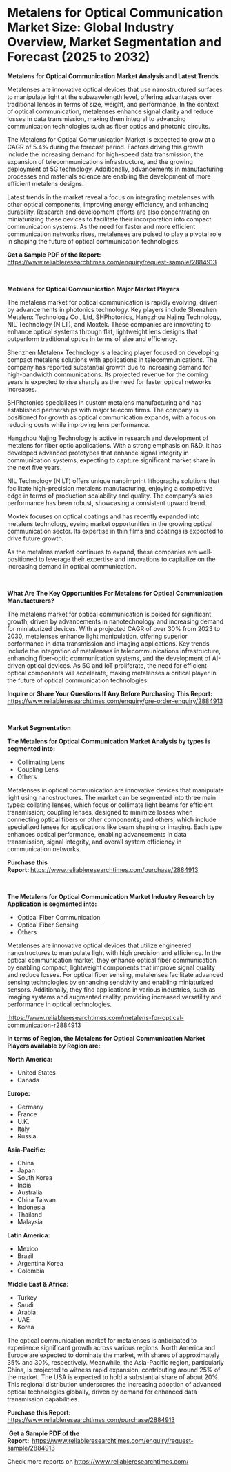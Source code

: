 <p><h1>Metalens for Optical Communication Market Size: Global Industry Overview, Market Segmentation and Forecast (2025 to 2032)</h1></p><p><strong>Metalens for Optical Communication Market Analysis and Latest Trends</strong></p>
<p><p>Metalenses are innovative optical devices that use nanostructured surfaces to manipulate light at the subwavelength level, offering advantages over traditional lenses in terms of size, weight, and performance. In the context of optical communication, metalenses enhance signal clarity and reduce losses in data transmission, making them integral to advancing communication technologies such as fiber optics and photonic circuits.</p><p>The Metalens for Optical Communication Market is expected to grow at a CAGR of 5.4% during the forecast period. Factors driving this growth include the increasing demand for high-speed data transmission, the expansion of telecommunications infrastructure, and the growing deployment of 5G technology. Additionally, advancements in manufacturing processes and materials science are enabling the development of more efficient metalens designs.</p><p>Latest trends in the market reveal a focus on integrating metalenses with other optical components, improving energy efficiency, and enhancing durability. Research and development efforts are also concentrating on miniaturizing these devices to facilitate their incorporation into compact communication systems. As the need for faster and more efficient communication networks rises, metalenses are poised to play a pivotal role in shaping the future of optical communication technologies.</p></p>
<p><strong>Get a Sample PDF of the Report:&nbsp;</strong> <a href="https://www.reliableresearchtimes.com/enquiry/request-sample/2884913?utm_campaign=2956&utm_medium=2&utm_source=Github&utm_content=ia&utm_term=13032025&utm_id=metalens-for-optical-communication">https://www.reliableresearchtimes.com/enquiry/request-sample/2884913</a></p>
<p>&nbsp;</p>
<p><strong>Metalens for Optical Communication Major Market Players</strong></p>
<p><p>The metalens market for optical communication is rapidly evolving, driven by advancements in photonics technology. Key players include Shenzhen Metalenx Technology Co., Ltd, SHPhotonics, Hangzhou Najing Technology, NIL Technology (NILT), and Moxtek. These companies are innovating to enhance optical systems through flat, lightweight lens designs that outperform traditional optics in terms of size and efficiency.</p><p>Shenzhen Metalenx Technology is a leading player focused on developing compact metalens solutions with applications in telecommunications. The company has reported substantial growth due to increasing demand for high-bandwidth communications. Its projected revenue for the coming years is expected to rise sharply as the need for faster optical networks increases.</p><p>SHPhotonics specializes in custom metalens manufacturing and has established partnerships with major telecom firms. The company is positioned for growth as optical communication expands, with a focus on reducing costs while improving lens performance.</p><p>Hangzhou Najing Technology is active in research and development of metalens for fiber optic applications. With a strong emphasis on R&D, it has developed advanced prototypes that enhance signal integrity in communication systems, expecting to capture significant market share in the next five years.</p><p>NIL Technology (NILT) offers unique nanoimprint lithography solutions that facilitate high-precision metalens manufacturing, enjoying a competitive edge in terms of production scalability and quality. The company’s sales performance has been robust, showcasing a consistent upward trend.</p><p>Moxtek focuses on optical coatings and has recently expanded into metalens technology, eyeing market opportunities in the growing optical communication sector. Its expertise in thin films and coatings is expected to drive future growth.</p><p>As the metalens market continues to expand, these companies are well-positioned to leverage their expertise and innovations to capitalize on the increasing demand in optical communication.</p></p>
<p>&nbsp;</p>
<p><strong>What Are The Key Opportunities For Metalens for Optical Communication Manufacturers?</strong></p>
<p><p>The metalens market for optical communication is poised for significant growth, driven by advancements in nanotechnology and increasing demand for miniaturized devices. With a projected CAGR of over 30% from 2023 to 2030, metalenses enhance light manipulation, offering superior performance in data transmission and imaging applications. Key trends include the integration of metalenses in telecommunications infrastructure, enhancing fiber-optic communication systems, and the development of AI-driven optical devices. As 5G and IoT proliferate, the need for efficient optical components will accelerate, making metalenses a critical player in the future of optical communication technologies.</p></p>
<p><strong>Inquire or Share Your Questions If Any Before Purchasing This Report:</strong> <a href="https://www.reliableresearchtimes.com/enquiry/pre-order-enquiry/2884913?utm_campaign=2956&utm_medium=2&utm_source=Github&utm_content=ia&utm_term=13032025&utm_id=metalens-for-optical-communication">https://www.reliableresearchtimes.com/enquiry/pre-order-enquiry/2884913</a></p>
<p>&nbsp;</p>
<p><strong>Market Segmentation</strong></p>
<p><strong>The Metalens for Optical Communication Market Analysis by types is segmented into:</strong></p>
<p><ul><li>Collimating Lens</li><li>Coupling Lens</li><li>Others</li></ul></p>
<p><p>Metalenses in optical communication are innovative devices that manipulate light using nanostructures. The market can be segmented into three main types: collating lenses, which focus or collimate light beams for efficient transmission; coupling lenses, designed to minimize losses when connecting optical fibers or other components; and others, which include specialized lenses for applications like beam shaping or imaging. Each type enhances optical performance, enabling advancements in data transmission, signal integrity, and overall system efficiency in communication networks.</p></p>
<p><strong>Purchase this Report:&nbsp;</strong><a href="https://www.reliableresearchtimes.com/purchase/2884913?utm_campaign=2956&utm_medium=2&utm_source=Github&utm_content=ia&utm_term=13032025&utm_id=metalens-for-optical-communication">https://www.reliableresearchtimes.com/purchase/2884913</a></p>
<p>&nbsp;</p>
<p><strong>The Metalens for Optical Communication Market Industry Research by Application is segmented into:</strong></p>
<p><ul><li>Optical Fiber Communication</li><li>Optical Fiber Sensing</li><li>Others</li></ul></p>
<p><p>Metalenses are innovative optical devices that utilize engineered nanostructures to manipulate light with high precision and efficiency. In the optical communication market, they enhance optical fiber communication by enabling compact, lightweight components that improve signal quality and reduce losses. For optical fiber sensing, metalenses facilitate advanced sensing technologies by enhancing sensitivity and enabling miniaturized sensors. Additionally, they find applications in various industries, such as imaging systems and augmented reality, providing increased versatility and performance in optical technologies.</p></p>
<p><a href="https://www.reliableresearchtimes.com/metalens-for-optical-communication-r2884913?utm_campaign=2956&utm_medium=2&utm_source=Github&utm_content=ia&utm_term=13032025&utm_id=metalens-for-optical-communication">&nbsp;https://www.reliableresearchtimes.com/metalens-for-optical-communication-r2884913</a></p>
<p><strong>In terms of Region, the Metalens for Optical Communication Market Players available by Region are:</strong></p>
<p>
    <p> <strong> North America: </strong>
        <ul>
            <li>United States</li>
            <li>Canada</li>
        </ul>
        </p> 
    <p> <strong> Europe: </strong>
        <ul>
            <li>Germany</li>
            <li>France</li>
            <li>U.K.</li>
            <li>Italy</li>
            <li>Russia</li>
        </ul>
        </p> 
    <p> <strong> Asia-Pacific: </strong>
        <ul>
            <li>China</li>
            <li>Japan</li>
            <li>South Korea</li>
            <li>India</li>
            <li>Australia</li>
            <li>China Taiwan</li>
            <li>Indonesia</li>
            <li>Thailand</li>
            <li>Malaysia</li>
        </ul>
        </p> 
    <p> <strong> Latin America: </strong>
        <ul>
            <li>Mexico</li>
            <li>Brazil</li>
            <li>Argentina Korea</li>
            <li>Colombia</li>
        </ul>
        </p> 
    <p> <strong> Middle East & Africa: </strong>
        <ul>
            <li>Turkey</li>
            <li>Saudi</li>
            <li>Arabia</li>
            <li>UAE</li>
            <li>Korea</li>
        </ul>
    </p>
    </p>
<p><p>The optical communication market for metalenses is anticipated to experience significant growth across various regions. North America and Europe are expected to dominate the market, with shares of approximately 35% and 30%, respectively. Meanwhile, the Asia-Pacific region, particularly China, is projected to witness rapid expansion, contributing around 25% of the market. The USA is expected to hold a substantial share of about 20%. This regional distribution underscores the increasing adoption of advanced optical technologies globally, driven by demand for enhanced data transmission capabilities.</p></p>
<p><strong>Purchase this Report: </strong><a href="https://www.reliableresearchtimes.com/purchase/2884913?utm_campaign=2956&utm_medium=2&utm_source=Github&utm_content=ia&utm_term=13032025&utm_id=metalens-for-optical-communication">https://www.reliableresearchtimes.com/purchase/2884913</a></p>
<p>&nbsp;<strong>Get a Sample PDF of the Report:&nbsp;&nbsp;</strong><a href="https://www.reliableresearchtimes.com/enquiry/request-sample/2884913?utm_campaign=2956&utm_medium=2&utm_source=Github&utm_content=ia&utm_term=13032025&utm_id=metalens-for-optical-communication">https://www.reliableresearchtimes.com/enquiry/request-sample/2884913</a></p>
<p><strong></strong></p>
<p>Check more reports on <a href="https://www.reliableresearchtimes.com/?utm_campaign=2956&utm_medium=2&utm_source=Github&utm_content=ia&utm_term=13032025&utm_id=metalens-for-optical-communication">https://www.reliableresearchtimes.com/</a></p>